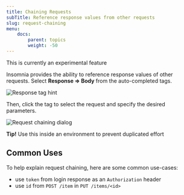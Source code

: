 ```yaml
---
title: Chaining Requests
subTitle: Reference response values from other requests
slug: request-chaining
menu:
    docs:
        parent: topics
        weight: -50
---
```


<p class="notice warn">
This is currently an experimental feature
</p>

Insomnia provides the ability to reference response values of other requests. Select
**Response ⇒ Body** from the auto-completed tags.

<img title="Response tag hint" src="/images/docs/response-tag-hint.png" class="small" />

Then, click the tag to select the request and specify the desired parameters.

![Request chaining dialog](/images/docs/response-tag.png)

<p class="notice info">
<strong>Tip!</strong> Use this inside an environment to prevent duplicated effort
</p>

## Common Uses

To help explain request chaining, here are some common use-cases:

- use `token` from login response as an `Authorization` header
- use `id` from `POST /item` in `PUT /items/<id>`
